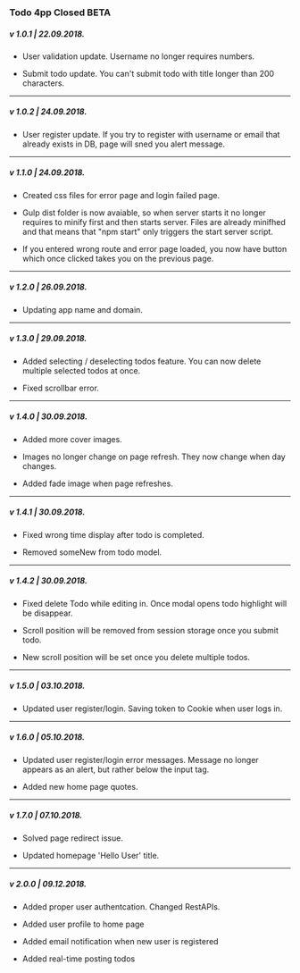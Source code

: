 ### Todo 4pp Closed BETA

##### v 1.0.1 | 22.09.2018.

* User validation update.
Username no longer requires numbers.

* Submit todo update.
You can't submit todo with title longer than 200 characters.
------------------------------------------------------------

##### v 1.0.2 | 24.09.2018.

* User register update.
If you try to register with username or email that already exists in DB, page will sned you alert message.
------------------------------------------------------------

##### v 1.1.0 | 24.09.2018.

* Created css files for error page and login failed page.

* Gulp dist folder is now avaiable, so when server starts it no longer requires to minify first and then starts server.
Files are already minifhed and that means that "npm start" only triggers the start server script.

* If you entered wrong route and error page loaded, you now have button which once clicked takes you on the previous page.
------------------------------------------------------------

##### v 1.2.0 | 26.09.2018.

* Updating app name and domain.

------------------------------------------------------------

##### v 1.3.0 | 29.09.2018.

* Added selecting / deselecting todos feature. 
You can now delete multiple selected todos at once.

* Fixed scrollbar error.

------------------------------------------------------------

##### v 1.4.0 | 30.09.2018.

* Added more cover images. 

* Images no longer change on page refresh. They now change when day changes.

* Added fade image when page refreshes.

------------------------------------------------------------

##### v 1.4.1 | 30.09.2018.

* Fixed wrong time display after todo is completed. 

* Removed someNew from todo model.

------------------------------------------------------------

##### v 1.4.2 | 30.09.2018.

* Fixed delete Todo while editing in.
Once modal opens todo highlight will be disappear.

* Scroll position will be removed from session storage once you submit todo.

* New scroll position will be set once you delete multiple todos.

------------------------------------------------------------

##### v 1.5.0 | 03.10.2018.

* Updated user register/login.
Saving token to Cookie when user logs in.

------------------------------------------------------------

##### v 1.6.0 | 05.10.2018.

* Updated user register/login error messages.
Message no longer appears as an alert, but rather below the input tag.

* Added new home page quotes.

------------------------------------------------------------

##### v 1.7.0 | 07.10.2018.

* Solved page redirect issue.

* Updated homepage 'Hello User' title.

------------------------------------------------------------

##### v 2.0.0 | 09.12.2018.

* Added proper user authentcation. Changed RestAPIs.

* Added user profile to home page

* Added email notification when new user is registered

* Added real-time posting todos